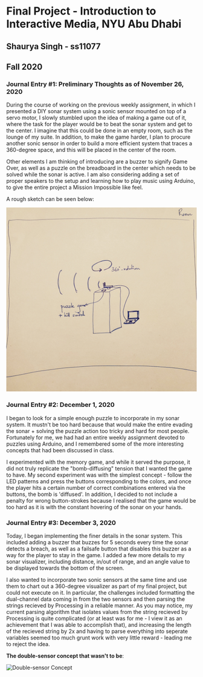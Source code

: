 # Final Project - Introduction to Interactive Media, NYU Abu Dhabi 
## Shaurya Singh - ss11077
## Fall 2020

### Journal Entry #1: Preliminary Thoughts as of November 26, 2020

During the course of working on the previous weekly assignment, in which I presented a DIY sonar system using a sonic sensor mounted on top of a servo motor, I slowly stumbled upon the idea of making a game out of it, where the task for the player would be to beat the sonar system and get to the center. I imagine that this could be done in an empty room, such as the lounge of my suite. In addition, to make the game harder, I plan to procure another sonic sensor in order to build a more efficient system that traces a 360-degree space, and this will be placed in the center of the room.

Other elements I am thinking of introducing are a buzzer to signify Game Over, as well as a puzzle on the breadboard in the center which needs to be solved while the sonar is active. I am also considering adding a set of proper speakers to the setup and learning how to play music using Arduino, to give the entire project a Mission Impossible like feel.

A rough sketch can be seen below:

![Sketch of the preliminary idea](https://github.com/shaurya-io/introduction-to-interactive-media/blob/master/finalProject/Final%20Project%20Sketch.jpg)

### Journal Entry #2: December 1, 2020

I began to look for a simple enough puzzle to incorporate in my sonar system. It mustn't be too hard because that would make the entire evading the sonar + solving the puzzle action too tricky and hard for most people. Fortunately for me, we had had an entire weekly assignment devoted to puzzles using Arduino, and I remembered some of the more interesting concepts that had been discussed in class. 

I experimented with the memory game, and while it served the purpose, it did not truly replicate the "bomb-diffusing" tension that I wanted the game to have. My second experiment was with the simplest concept - follow the LED patterns and press the buttons corresponding to the colors, and once the player hits a certain number of correct combinations entered via the buttons, the bomb is 'diffused'. In addition, I decided to not include a penalty for wrong button-strokes because I realised that the game would be too hard as it is with the constant hovering of the sonar on your hands.

### Journal Entry #3: December 3, 2020

Today, I began implementing the finer details in the sonar system. This included adding a buzzer that buzzes for 5 seconds every time the sonar detects a breach, as well as a failsafe button that disables this buzzer as a way for the player to stay in the game. I added a few more details to my sonar visualizer, including distance, in/out of range, and an angle value to be displayed towards the bottom of the screen. 

I also wanted to incorporate two sonic sensors at the same time and use them to chart out a 360-degree visualizer as part of my final project, but could not execute on it. In particular, the challenges included formatting the dual-channel data coming in from the two sensors and then parsing the strings recieved by Processing in a reliable manner. As you may notice, my current parsing algorithm that isolates values from the string recieved by Processing is quite complicated (or at least was for me - I view it as an achievement that I was able to accomplish that), and increasing the length of the recieved string by 2x and having to parse everything into seperate variables seemed too much grunt work with very little reward - leading me to reject the idea.

**The double-sensor concept that wasn't to be**:

![Double-sensor Concept](https://github.com/shaurya-io/introduction-to-interactive-media/blob/master/finalProject/Double-sensor%20concept.jpg)






